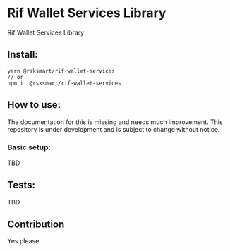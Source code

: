 # Rif Wallet Services Library

Rif Wallet Services Library

## Install:

```
yarn @rsksmart/rif-wallet-services
// or
npm i  @rsksmart/rif-wallet-services
```

## How to use:

The documentation for this is missing and needs much improvement. This repository is under development and is subject to change without notice.

### Basic setup:

TBD

## Tests:

TBD

## Contribution

Yes please.